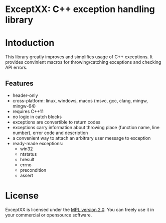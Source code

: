 # ExceptXX: C++ exception handling library

# Intoduction
This library greatly improves and simplifies usage of C++ exceptions. It provides convinient macros for throwing/catching exceptions and checking API errors.

## Features
- header-only
- cross-platform: linux, windows, macos (msvc, gcc, clang, mingw, mingw-64)
- requires C++11
- no logic in catch blocks
- exceptions are convertible to return codes
- exceptions carry information about throwing place (function name, line number), error code and description
- a convenient way to attach an arbitrary user message to exception
- ready-made exceptions:
  - win32
  - ntstatus
  - hresult
  - errno
  - precondition
  - assert
  
# License
ExceptXX is licensed under the [MPL version 2.0](http://mozilla.org/MPL/2.0/). You can freely use it in your commercial or opensource software.
